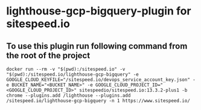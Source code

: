 # lighthouse-gcp-bigquery-plugin for sitespeed.io

## To use this plugin run following command from the root of the project

`docker run --rm -v "$(pwd):/sitespeed.io" -v "$(pwd):/sitespeed.io/lighthouse-gcp-bigquery" -e GOOGLE_CLOUD_KEYFILE="/sitespeed.io/devops_service_account_key.json" -e BUCKET_NAME="<BUCKET_NAME>" -e GOOGLE_CLOUD_PROJECT_ID="<GOOGLE_CLOUD_PROJECT_ID>" sitespeedio/sitespeed.io:13.3.2-plus1 -b chrome --plugins.add /lighthouse --plugins.add /sitespeed.io/lighthouse-gcp-bigquery -n 1 https://www.sitespeed.io/`
